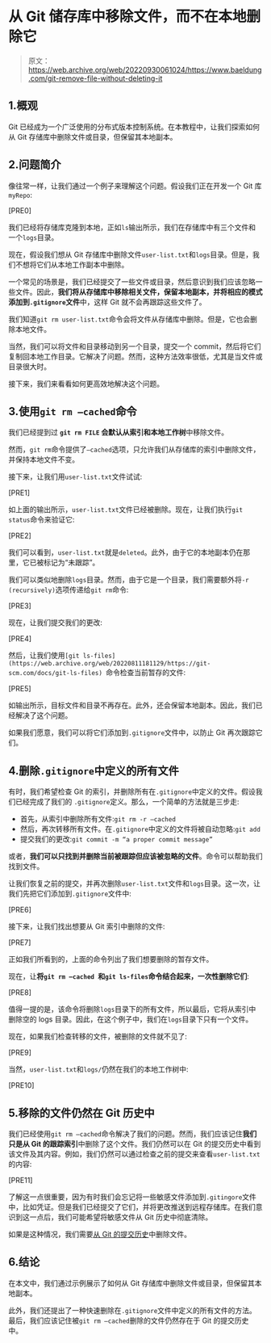# 从 Git 储存库中移除文件，而不在本地删除它

> 原文：<https://web.archive.org/web/20220930061024/https://www.baeldung.com/git-remove-file-without-deleting-it>

## 1.概观

Git 已经成为一个广泛使用的分布式版本控制系统。在本教程中，让我们探索如何从 Git 存储库中删除文件或目录，但保留其本地副本。

## 2.问题简介

像往常一样，让我们通过一个例子来理解这个问题。假设我们正在开发一个 Git 库`myRepo`:

[PRE0]

我们已经将存储库克隆到本地，正如`ls`输出所示，我们在存储库中有三个文件和一个`logs`目录。

现在，假设我们想从 Git 存储库中删除文件`user-list.txt`和`logs`目录。但是，我们不想将它们从本地工作副本中删除。

一个常见的场景是，我们已经提交了一些文件或目录，然后意识到我们应该忽略一些文件。因此，**我们将从存储库中移除相关文件，保留本地副本，并将相应的模式添加到`.gitignore`文件**中，这样 Git 就不会再跟踪这些文件了。

我们知道`git rm user-list.txt`命令会将文件从存储库中删除。但是，它也会删除本地文件。

当然，我们可以将文件和目录移动到另一个目录，提交一个 commit，然后将它们复制回本地工作目录。它解决了问题。然而，这种方法效率很低，尤其是当文件或目录很大时。

接下来，我们来看看如何更高效地解决这个问题。

## 3.使用`git rm –cached`命令

我们已经提到过 **`git rm FILE` 会默认从索引和本地工作树**中移除文件。

然而，`git rm`命令提供了`–cached`选项，只允许我们从存储库的索引中删除文件，并保持本地文件不变。

接下来，让我们用`user-list.txt`文件试试:

[PRE1]

如上面的输出所示，`user-list.txt`文件已经被删除。现在，让我们执行`git status`命令来验证它:

[PRE2]

我们可以看到，`user-list.txt`就是`deleted`。此外，由于它的本地副本仍在那里，它已被标记为“未跟踪”。

我们可以类似地删除`logs`目录。然而，由于它是一个目录，我们需要额外将`-r (recursively)`选项传递给`git rm`命令:

[PRE3]

现在，让我们提交我们的更改:

[PRE4]

然后，让我们使用`[git ls-files](https://web.archive.org/web/20220811181129/https://git-scm.com/docs/git-ls-files) `命令检查当前暂存的文件:

[PRE5]

如输出所示，目标文件和目录不再存在。此外，还会保留本地副本。因此，我们已经解决了这个问题。

如果我们愿意，我们可以将它们添加到`.gitignore`文件中，以防止 Git 再次跟踪它们。

## 4.删除`.gitignore`中定义的所有文件

有时，我们希望检查 Git 的索引，并删除所有在`.gitignore`中定义的文件。假设我们已经完成了我们的 `.gitignore`定义。那么，一个简单的方法就是三步走:

*   首先，从索引中删除所有文件:`git rm -r –cached`
*   然后，再次转移所有文件。在`.gitignore`中定义的文件将被自动忽略:`git add`
*   提交我们的更改:`git commit -m “a proper commit message”`

或者，**我们可以只找到并删除当前被跟踪但应该被忽略的文件**。命令可以帮助我们找到文件。

让我们恢复之前的提交，并再次删除`user-list.txt`文件和`logs`目录。这一次，让我们先把它们添加到`.gitignore`文件中:

[PRE6]

接下来，让我们找出想要从 Git 索引中删除的文件:

[PRE7]

正如我们所看到的，上面的命令列出了我们想要删除的暂存文件。

现在，让**将`git rm –cached `和`git ls-files`命令结合起来，一次性删除它们**:

[PRE8]

值得一提的是，该命令将删除`logs`目录下的所有文件，所以最后，它将从索引中删除空的 logs 目录。因此，在这个例子中，我们在`logs`目录下只有一个文件。

现在，如果我们检查转移的文件，被删除的文件就不见了:

[PRE9]

当然，`user-list.txt`和`logs/`仍然在我们的本地工作树中:

[PRE10]

## 5.移除的文件仍然在 Git 历史中

我们已经使用`git rm –cached`命令解决了我们的问题。然而，我们应该记住**我们只是从 Git 的跟踪索引**中删除了这个文件。我们仍然可以在 Git 的提交历史中看到该文件及其内容。例如，我们仍然可以通过检查之前的提交来查看`user-list.txt`的内容:

[PRE11]

了解这一点很重要，因为有时我们会忘记将一些敏感文件添加到`.gitingore`文件中，比如凭证。但是我们已经提交了它们，并将更改推送到远程存储库。在我们意识到这一点后，我们可能希望将敏感文件从 Git 历史中彻底清除。

如果是这种情况，我们需要[从 Git 的提交历史](/web/20220811181129/https://www.baeldung.com/git-remove-file-commit-history)中删除文件。

## 6.结论

在本文中，我们通过示例展示了如何从 Git 存储库中删除文件或目录，但保留其本地副本。

此外，我们还提出了一种快速删除在`.gitignore`文件中定义的所有文件的方法。最后，我们应该记住被`git rm –cached`删除的文件仍然存在于 Git 的提交历史中。
